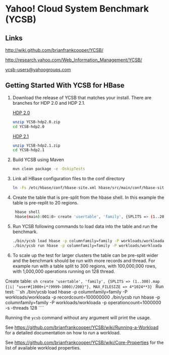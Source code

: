 Yahoo! Cloud System Benchmark (YCSB)
====================================

Links
-----
http://wiki.github.com/brianfrankcooper/YCSB/

http://research.yahoo.com/Web_Information_Management/YCSB/

ycsb-users@yahoogroups.com

Getting Started With YCSB for HBase
-----------------------------------

1. Download the release of YCSB that matches your install.  There are branches for HDP 2.0 and HDP 2.1.

    [HDP 2.0](../../archive/hdp2.0.zip)
    ```sh
    unzip YCSB-hdp2.0.zip
    cd YCSB-hdp2.0
    ```
    
    [HDP 2.1](../../archive/hdp2.1.zip)
    ```sh
    unzip YCSB-hdp2.1.zip
    cd YCSB-hdp2.1
    ```
2. Build YCSB using Maven
    ```sh
    mvn clean package -e -DskipTests
    ```

3. Link all HBase configuration files to the conf directory
    ```sh
    ln -Fs /etc/hbase/conf/hbase-site.xml hbase/src/main/conf/hbase-site.xml 
    ```

4. Create the table that is pre-split from the hbase shell.  In this example the table is pre-replit to 20 regions.
   ```sh
    hbase shell
    hbase(main):001:0> create 'usertable', 'family', {SPLITS => (1..20).map {|i| "user#{1000+i*(9999-1000)/200}"}, MAX_FILESIZE => 4*1024**3}
   ```

5. Run YCSB following commands to load data into the table and run the benchmark.

    ```sh
    ./bin/ycsb load hbase -p columnfamily=family -P workloads/workloada 
    ./bin/ycsb run hbase -p columnfamily=family -P workloads/workloada
    ```

6. To scale up the test for larger clusters the table can be pre-split wider and the benchmark should be run with more records and thread.  For example run with a table split to 300 regions, with 100,000,000 rows, with 1,000,000 operations running on 128 thread.

 Create table:
    ```sh
    create 'usertable', 'family', {SPLITS => (1..300).map {|i| "user#{1000+i*(9999-1000)/200}"}, MAX_FILESIZE => 4*1024**3}
    ```
    Run test:
    ```sh
    ./bin/ycsb load hbase -p columnfamily=family -P workloads/workloada -p recordcount=100000000
    ./bin/ycsb run hbase -p columnfamily=family -P workloads/workloada -p operationcount=1000000 -s -threads 128
    ````

  Running the `ycsb` command without any argument will print the usage.

  See https://github.com/brianfrankcooper/YCSB/wiki/Running-a-Workload
  for a detailed documentation on how to run a workload.

  See https://github.com/brianfrankcooper/YCSB/wiki/Core-Properties for
  the list of available workload properties.
